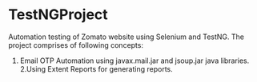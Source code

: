# TestNGProject
Automation testing of Zomato website using Selenium and TestNG.
The project comprises of following concepts:
1. Email OTP Automation using javax.mail.jar and jsoup.jar java libraries.
2.Using Extent Reports for generating reports.


